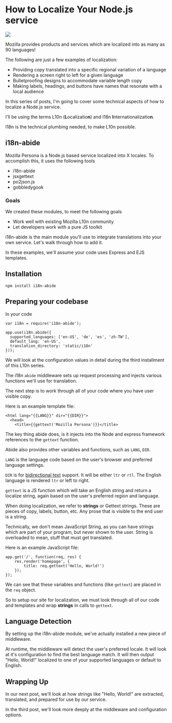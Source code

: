 # How to Localize Your Node.js service

![](dialog_fan2.png)

Mozilla provides products and services which are localized into as many as 90 languages!

The following are just a few examples of localization:
* Providing copy translated into a specific regional variation of a language
* Rendering a screen right to left for a given language
* Bulletproofing designs to accommodate variable length copy
* Making labels, headings, and buttons have names that resonate with a local audience

In this series of posts, I'm going to cover some technical aspects of how to localize a Node.js service.

I'll be using the terms L10n (<b>L</b>ocalizatio<b>n</b>) and I18n <b>I</b>nternationalizatio<b>n</b>.

I18n is the technical plumbing needed, to make L10n possible.

## i18n-abide

Mozilla Persona is a Node.js based service localized into X locales. To accomplish this, it uses the following tools

* i18n-abide
* jsxgettext
* po2json.js
* gobbledygook

### Goals
We created these modules, to meet the following goals
* Work well with existing Mozilla L10n community
* Let developers work with a pure JS toolkit

i18n-abide is the main module you'll use to integrate translations into your own service.
Let's walk through how to add it.

In these examples, we'll assume your code uses Express and EJS templates.

## Installation

    npm install i18n-abide

## Preparing your codebase

In your code

    var i18n = require('i18n-abide');

    app.use(i18n.abide({
      supported_languages: ['en-US', 'de', 'es', 'zh-TW'],
      default_lang: 'en-US',
      translation_directory: 'static/i18n'
    }));

We will look at the configuration values in detail during the third installment of this L10n series.

The i18n `abide` middleware sets up request processing and injects various functions we'll use for translation.

The next step is to work through all of your code where you have user visible copy.

Here is an example template file:

    <html lang="{{LANG}}" dir="{{DIR}}">
      <head>
        <title>{{gettext('Mozilla Persona')}}</title>

The key thing abide does, is it injects into the Node and express framework references to the `gettext` function.

Abide also provides other variables and functions, such as `LANG`, `DIR`.

`LANG` is the language code based on the user's browser and preferred language settings.

`DIR` is for [bidirectional text](http://en.wikipedia.org/wiki/Bi-directional_text) support.
It will be either `ltr` or `rtl`. The English language is rendered `ltr` or left to right.

`gettext` is a JS function which will take an English string and return a localize string, again based on the user's preferred region and language.

When doing localization, we refer to **strings** or Gettext strings.
These are pieces of copy, labels, button, etc.
Any prose that is visible to the end user is a string.

Technically, we don't mean JavaScript String, as you can have strings which are part of your program, but never shown to the user.
String is overloaded to mean, stuff that must get translated.

Here is an example JavaScript file:

    app.get('/', function(req, res) {
        res.render('homepage', {
            title: req.gettext('Hello, World!')
        });
    });

We can see that these variables and functions (like `gettext`) are placed in the `req` object.

So to setup our site for localization, we must look through all of our code and templates and wrap **strings** in calls to `gettext`.

## Language Detection

By setting up the i18n-abide module, we've actually installed a new piece of middleware.

At runtime, the middleware will detect the user's preferred locale.
It will look at it's configuration to find the best language match.
It will then output "Hello, World!" localized to one of your supported languages or default to English.

## Wrapping Up

In our next post, we'll look at how strings like "Hello, World!" are extracted, translated, and prepared for use by our service.

In the third post, we'll look more deeply at the middleware and configuration options.